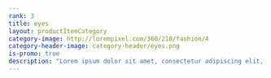 ```yaml
---
rank: 3
title: eyes
layout: productItemCategory
category-image: http://lorempixel.com/360/210/fashion/4
category-header-image: category-header/eyes.png
is-promo: true
description: "Lorem ipsum dolor sit amet, consectetur adipiscing elit, sed do eiusmod tempor incididunt ut labore et dolore magna aliqua."
---
```

